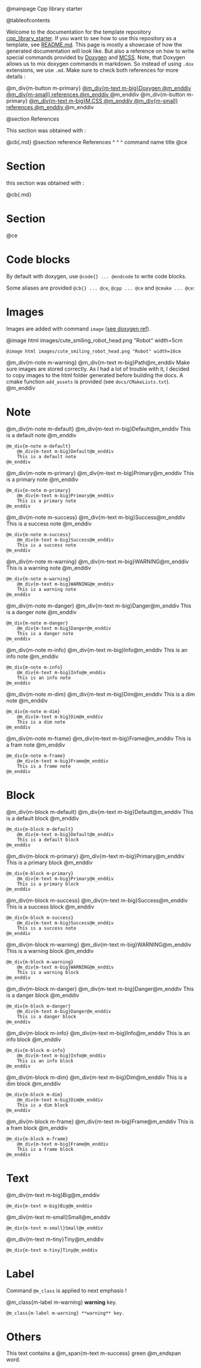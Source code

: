 @mainpage Cpp library starter

@tableofcontents

Welcome to the documentation for the template repository [cpp_library_starter](https://github.com/TBlauwe/cpp_lib_starter).
If you want to see how to use this repository as a template, see [README.md](https://github.com/TBlauwe/cpp_lib_starter#cpp-library-starter-project).
This page is mostly a showcase of how the generated documentation will look like.
But also a reference on how to write special commands provided by [Doxygen](https://www.doxygen.nl/) and [MCSS](https://mcss.mosra.cz/).
Note, that Doxygen allows us to mix doxygen commands in markdown. So instead of using `.dox` extensions, we use `.md`. Make
sure to check both references for more details :

@m_div{m-button m-primary} 
	<a href="https://www.doxygen.nl/manual/commands.html">
	@m_div{m-text m-big}Doxygen 
	@m_enddiv 
	@m_div{m-small} 
		references
	@m_enddiv 
	</a> 
@m_enddiv
@m_div{m-button m-primary} 
	<a href="https://mcss.mosra.cz/css/components/">
	@m_div{m-text m-big}M.CSS
	@m_enddiv 
	@m_div{m-small} 
		references
	@m_enddiv 
	</a> 
@m_enddiv


@section References

This section was obtained with :

@cb{.md}
@section reference References
^         ^         ^
command   name      title
@ce


# Section

this section was obtained with :

@cb{.md}
# Section
@ce


# Code blocks

By default with doxygen, use `@code{} ... @endcode` to write code blocks.

Some aliases are provided `@cb{} ... @ce`, `@cpp ... @ce` and `@cmake ... @ce`: 


# Images

Images are added with command `image` ([see doxygen ref](https://www.doxygen.nl/manual/commands.html#cmdimage)).

@image html images/cute_smiling_robot_head.png "Robot" width=5cm

`@image html images/cute_smiling_robot_head.png "Robot" width=10cm`

@m_div{m-note m-warning}
	@m_div{m-text m-big}Path@m_enddiv
	Make sure images are stored correctly. As I had a lot of trouble with it, I decided to copy 
	images to the html folder generated before building the docs. A cmake function `add_assets` is provided
	(see `docs/CMakeLists.txt`).
@m_enddiv


# Note

@m_div{m-note m-default}
	@m_div{m-text m-big}Default@m_enddiv
	This is a default note 
@m_enddiv

```
@m_div{m-note m-default}
	@m_div{m-text m-big}Default@m_enddiv
	This is a default note 
@m_enddiv
```

@m_div{m-note m-primary}
	@m_div{m-text m-big}Primary@m_enddiv
	This is a primary note
@m_enddiv

```
@m_div{m-note m-primary}
	@m_div{m-text m-big}Primary@m_enddiv
	This is a primary note
@m_enddiv
```

@m_div{m-note m-success}
	@m_div{m-text m-big}Success@m_enddiv
	This is a success note
@m_enddiv

```
@m_div{m-note m-success}
	@m_div{m-text m-big}Success@m_enddiv
	This is a success note
@m_enddiv
```

@m_div{m-note m-warning}
	@m_div{m-text m-big}WARNING@m_enddiv
	This is a warning note
@m_enddiv

```
@m_div{m-note m-warning}
	@m_div{m-text m-big}WARNING@m_enddiv
	This is a warning note
@m_enddiv
```

@m_div{m-note m-danger}
	@m_div{m-text m-big}Danger@m_enddiv
	This is a danger note
@m_enddiv

```
@m_div{m-note m-danger}
	@m_div{m-text m-big}Danger@m_enddiv
	This is a danger note
@m_enddiv
```

@m_div{m-note m-info}
	@m_div{m-text m-big}Info@m_enddiv
	This is an info note
@m_enddiv

```
@m_div{m-note m-info}
	@m_div{m-text m-big}Info@m_enddiv
	This is an info note
@m_enddiv
```

@m_div{m-note m-dim}
	@m_div{m-text m-big}Dim@m_enddiv
	This is a dim note
@m_enddiv

```
@m_div{m-note m-dim}
	@m_div{m-text m-big}Dim@m_enddiv
	This is a dim note
@m_enddiv
```

@m_div{m-note m-frame}
	@m_div{m-text m-big}Frame@m_enddiv
	This is a fram note
@m_enddiv

```
@m_div{m-note m-frame}
	@m_div{m-text m-big}Frame@m_enddiv
	This is a frame note
@m_enddiv
```


# Block

@m_div{m-block m-default}
	@m_div{m-text m-big}Default@m_enddiv
	This is a default block 
@m_enddiv

```
@m_div{m-block m-default}
	@m_div{m-text m-big}Default@m_enddiv
	This is a default block 
@m_enddiv
```

@m_div{m-block m-primary}
	@m_div{m-text m-big}Primary@m_enddiv
	This is a primary block
@m_enddiv

```
@m_div{m-block m-primary}
	@m_div{m-text m-big}Primary@m_enddiv
	This is a primary block
@m_enddiv
```

@m_div{m-block m-success}
	@m_div{m-text m-big}Success@m_enddiv
	This is a success block
@m_enddiv

```
@m_div{m-block m-success}
	@m_div{m-text m-big}Success@m_enddiv
	This is a success note
@m_enddiv
```

@m_div{m-block m-warning}
	@m_div{m-text m-big}WARNING@m_enddiv
	This is a warning block
@m_enddiv

```
@m_div{m-block m-warning}
	@m_div{m-text m-big}WARNING@m_enddiv
	This is a warning block
@m_enddiv
```

@m_div{m-block m-danger}
	@m_div{m-text m-big}Danger@m_enddiv
	This is a danger block
@m_enddiv

```
@m_div{m-block m-danger}
	@m_div{m-text m-big}Danger@m_enddiv
	This is a danger block
@m_enddiv
```

@m_div{m-block m-info}
	@m_div{m-text m-big}Info@m_enddiv
	This is an info block
@m_enddiv

```
@m_div{m-block m-info}
	@m_div{m-text m-big}Info@m_enddiv
	This is an info block
@m_enddiv
```

@m_div{m-block m-dim}
	@m_div{m-text m-big}Dim@m_enddiv
	This is a dim block
@m_enddiv

```
@m_div{m-block m-dim}
	@m_div{m-text m-big}Dim@m_enddiv
	This is a dim block
@m_enddiv
```

@m_div{m-block m-frame}
	@m_div{m-text m-big}Frame@m_enddiv
	This is a fram block
@m_enddiv

```
@m_div{m-block m-frame}
	@m_div{m-text m-big}Frame@m_enddiv
	This is a frame block
@m_enddiv
```

# Text 

@m_div{m-text m-big}Big@m_enddiv

```
@m_div{m-text m-big}Big@m_enddiv
```

@m_div{m-text m-small}Small@m_enddiv

```
@m_div{m-text m-small}Small@m_enddiv
```

@m_div{m-text m-tiny}Tiny@m_enddiv

```
@m_div{m-text m-tiny}Tiny@m_enddiv
```

# Label

Command `@m_class` is applied to next emphasis  !

@m_class{m-label m-warning} **warning** key.

```
@m_class{m-label m-warning} **warning** key.
```

# Others

This text contains a @m_span{m-text m-success} green @m_endspan word.